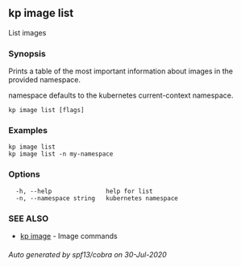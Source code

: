 ## kp image list

List images

### Synopsis

Prints a table of the most important information about images in the provided namespace.

namespace defaults to the kubernetes current-context namespace.

```
kp image list [flags]
```

### Examples

```
kp image list
kp image list -n my-namespace
```

### Options

```
  -h, --help               help for list
  -n, --namespace string   kubernetes namespace
```

### SEE ALSO

* [kp image](kp_image.md)	 - Image commands

###### Auto generated by spf13/cobra on 30-Jul-2020
